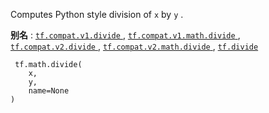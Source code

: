 Computes Python style division of  `x`  by  `y` .

**别名** : [ `tf.compat.v1.divide` ](/api_docs/python/tf/math/divide), [ `tf.compat.v1.math.divide` ](/api_docs/python/tf/math/divide), [ `tf.compat.v2.divide` ](/api_docs/python/tf/math/divide), [ `tf.compat.v2.math.divide` ](/api_docs/python/tf/math/divide), [ `tf.divide` ](/api_docs/python/tf/math/divide)

```
 tf.math.divide(
    x,
    y,
    name=None
)
 
```

